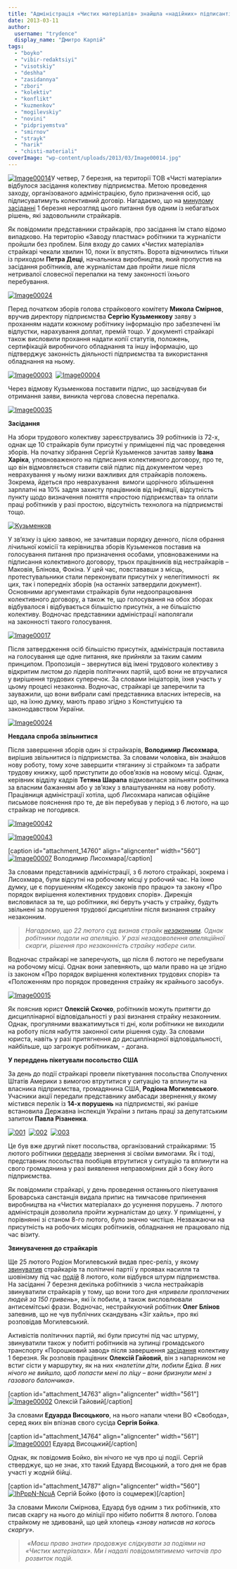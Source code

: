 ```yaml
---
title: "Адміністрація «Чистих матеріалів» знайшла «надійних» підписантів колективного договору"
date: 2013-03-11
author: 
  username: "trydence"
  display_name: "Дмитро Карпій"
tags: 
  - "boyko"
  - "vibir-redaktsiyi"
  - "visotskiy"
  - "deshha"
  - "zasidannya"
  - "zbori"
  - "kolektiv"
  - "konflikt"
  - "kuzmenkov"
  - "mogilevskiy"
  - "novini"
  - "pidpriyemstva"
  - "smirnov"
  - "strayk"
  - "harik"
  - "chisti-materiali"
coverImage: "wp-content/uploads/2013/03/Image00014.jpg"
---
```


[![Image00014](https://mpz.brovary.org/wp-content/uploads/2013/03/Image00014.jpg)](https://mpz.brovary.org/wp-content/uploads/2013/03/Image00014.jpg)У четвер, 7 березня, на території ТОВ «Чисті матеріали» відбулося засідання колективу підприємства. Метою проведення заходу, організованого адміністрацією, було призначення осіб, що підписуватимуть колективний договір. Нагадаємо, що на [минулому засіданні](https://mpz.brovary.org/kolektivniy-dogovir-na-chistih-materialah-zatverdila-menshist-trudovogo-kolektivu/) 1 березня нерозгляд цього питання був одним із небагатьох рішень, які задовольнили страйкарів.

Як повідомили представники страйкарів, про засідання їм стало відомо випадково. На територію «Заводу пластмас» робітники та журналісти пройшли без проблем. Біля входу до самих «Чистих матеріалів» страйкарі чекали хвилин 10, поки їх впустять. Ворота відчинились тільки із приходом **Петра Дещі**, начальника виробництва, який пропустив на засідання робітників, але журналістам дав пройти лише після нетривалої словесної перепалки на тему законності їхнього перебування.

[![Image00024](https://mpz.brovary.org/wp-content/uploads/2013/03/Image00024.jpg)](https://mpz.brovary.org/wp-content/uploads/2013/03/Image00024.jpg)

Перед початком зборів голова страйкового комітету **Микола Смірнов**, вручив директору підприємства **Сергію Кузьменкову** заяву з проханням надати кожному робітнику інформацію про забезпечені їм відпустки, нарахування доплат, премій тощо. У документі страйкарі також висловили прохання надати копії статутів, положень, сертифікацій виробничого обладнання та іншу інформацію, що підтверджує законність діяльності підприємства та використання обладнання на ньому.

[![Image00003](https://mpz.brovary.org/wp-content/uploads/2013/03/Image00003.jpg)](https://mpz.brovary.org/wp-content/uploads/2013/03/Image00003.jpg)  [![Image00004](https://mpz.brovary.org/wp-content/uploads/2013/03/Image00004.jpg)](https://mpz.brovary.org/wp-content/uploads/2013/03/Image00004.jpg)

Через відмову Кузьменкова поставити підпис, що засвідчував би отримання заяви, виникла чергова словесна перепалка.

[![Image00035](https://mpz.brovary.org/wp-content/uploads/2013/03/Image00035.jpg)](https://mpz.brovary.org/wp-content/uploads/2013/03/Image00035.jpg)

**Засідання**

На збори трудового колективу зареєструвались 39 робітників із 72-х, однак ще 10 страйкарів були присутні у приміщенні під час проведення зборів. На початку зібрання Сергій Кузьменков зачитав заяву **Івана Харіка**, уповноваженого на підписання колективного договору, про те, що він відмовляється ставити свій підпис під документом через неврахування у ньому низки важливих для страйкарів положень. Зокрема, йдеться про неврахування  вимоги щорічного збільшення зарплатні на 10% задля захисту працівників від інфляції, відсутність пункту щодо визначення поняття «простою підприємства» та оплати праці робітників у разі простою, відсутність технолога на підприємстві тощо.

[![Кузьменков](https://mpz.brovary.org/wp-content/uploads/2013/03/Kuzmenkov.jpg)](https://mpz.brovary.org/wp-content/uploads/2013/03/Kuzmenkov.jpg)

У зв’язку із цією заявою, не зачитавши порядку денного, після обрання лічильної комісії та керівництва зборів Кузьменков поставив на голосування питання про призначення особами, уповноваженими на підписання колективного договору, трьох працівників від нестрайкарів – Маковія, Блінова, Фокіна. У цей час, повстававши з місць, протестувальники стали переконувати присутніх у нелегітимності  як цих, так і попередніх зборів (на останніх затвердили документ). Основними аргументами страйкарів були недоопрацювання колективного договору, а також те, що голосування на обох зборах відбувалося і відбувається більшістю присутніх, а не більшістю колективу. Водночас представники адміністрації наполягали на законності такого голосування.

[![Image00017](https://mpz.brovary.org/wp-content/uploads/2013/03/Image00017.jpg)](https://mpz.brovary.org/wp-content/uploads/2013/03/Image00017.jpg)

Після затвердження осіб більшістю присутніх, адміністрація поставила на голосування ще одне питання, яке прийняли за таким самим принципом. Пропозиція – звернутися від імені трудового колективу з відкритим листом до лідерів політичних партій, щоб вони не втручалися у вирішення трудових суперечок. За словами ініціаторів, їхня участь у цьому процесі незаконна. Водночас, страйкарі це заперечили та зауважили, що вони вибрали самі представника власних інтересів, на що, на їхню думку, мають право згідно з Конституцією та законодавством України.

[![Image00024](https://mpz.brovary.org/wp-content/uploads/2013/03/Image000241.jpg)](https://mpz.brovary.org/wp-content/uploads/2013/03/Image000241.jpg)

**Невдала спроба звільнитися**

Після завершення зборів один зі страйкарів, **Володимир Лисохмара**, вирішив звільнитися із підприємства. За словами чоловіка, він знайшов нову роботу, тому хоче завершити «тяганину зі страйком» та забрати трудову книжку, щоб приступити до обов’язків на новому місці. Однак, керівник відділу кадрів **Тетяна Шарапа** відмовилася звільняти робітника за власним бажанням або у зв’язку з влаштуванням на нову роботу. Працівниця адміністрації хотіла, щоб Лисохмара написав офіційне письмове пояснення про те, де він перебував у період з 6 лютого, на що страйкар не погодився.

[![Image00042](https://mpz.brovary.org/wp-content/uploads/2013/03/Image00042.jpg)](https://mpz.brovary.org/wp-content/uploads/2013/03/Image00042.jpg)

[![Image00043](https://mpz.brovary.org/wp-content/uploads/2013/03/Image00043.jpg)](https://mpz.brovary.org/wp-content/uploads/2013/03/Image00043.jpg)

\[caption id="attachment\_14760" align="aligncenter" width="560"\][![Image00007](https://mpz.brovary.org/wp-content/uploads/2013/03/Image00007.jpg "Володимир Лисохмара")](https://mpz.brovary.org/wp-content/uploads/2013/03/Image00007.jpg) Володимир Лисохмара\[/caption\]

За словами представників адміністрації, з 6 лютого страйкарі, зокрема і Лисохмара, були відсутні на робочому місці у робочий час. На їхню думку, це є порушенням «Кодексу законів про працю» та закону «Про порядок вирішення колективних трудових спорів». Дирекція висловилася за те, що робітники, які беруть участь у страйку, будуть звільнені за порушення трудової дисципліни після визнання страйку незаконним.

> _Нагадаємо, що 22 лютого суд визнав страйк [незаконним](https://mpz.brovary.org/sud-viznav-strayk-na-chistih-materialah-nezakonnim/). Однак робітники подали на апеляцію. У разі незадоволення апеляційної скарги, рішення про незаконність страйку набере сили._

Водночас страйкарі не заперечують, що після 6 лютого не перебували на робочому місці. Однак вони запевняють, що мали право на це згідно із законом «Про порядок вирішення колективних трудових спорів» та «Положенням про порядок проведення страйку як крайнього засобу».

[![Image00015](https://mpz.brovary.org/wp-content/uploads/2013/03/Image000151.jpg)](https://mpz.brovary.org/wp-content/uploads/2013/03/Image000151.jpg)

Як пояснив юрист **Олексій Скочко**, робітників можуть притягти до дисциплінарної відповідальності у разі визнання страйку незаконним. Однак, прогуляними вважатимуться ті дні, коли робітники не виходили на роботу після набуття законної сили рішення суду. За словами юриста, навіть у разі притягнення до дисциплінарної відповідальності, найбільше, що загрожує робітникам, - догана.

**У переддень пікетували посольство США**

За день до події страйкарі провели пікетування посольства Сполучених Штатів Америки з вимогою втрутитися у ситуацію та вплинути на власника підприємства, громадянина США, **Родіона Могилевського**. Учасники акції передали представнику амбасади звернення,у якому містився перелік із **14-х порушень** на підприємстві, які раніше встановила Державна інспекція України з питань праці за депутатським запитом **Павла Різаненка**.

[![001](https://mpz.brovary.org/wp-content/uploads/2013/03/0011.jpg)](https://mpz.brovary.org/wp-content/uploads/2013/03/0011.jpg)  [![002](https://mpz.brovary.org/wp-content/uploads/2013/03/0021.jpg)](https://mpz.brovary.org/wp-content/uploads/2013/03/0021.jpg)  [![003](https://mpz.brovary.org/wp-content/uploads/2013/03/0031.jpg)](https://mpz.brovary.org/wp-content/uploads/2013/03/0031.jpg)

Це був вже другий пікет посольства, організований страйкарями: 15 лютого робітники [передали](https://mpz.brovary.org/straykari-chistih-materialiv-prosyat-vtrutitisya-u-konflikt-ssha/) звернення зі своїми вимогами. Як і тоді, представник посольства пообіцяв втрутитися у ситуацію та вплинути на свого громадянина у разі виявлення неправомірних дій з боку його підприємства.

Як повідомили страйкарі, у день проведення останнього пікетування Броварська санстанція видала припис на тимчасове припинення виробництва на «Чистих матеріалах» до усунення порушень. 7 лютого адміністрація дозволила пройти журналістам до цеху. У приміщенні, у порівнянні зі станом 8-го лютого, було значно чистіше. Незважаючи на присутність на робочих місцях робітників, обладнання не працювало під час візиту.

**Звинувачення до страйкарів**

Ще 25 лютого Родіон Могилевський видав прес-реліз, у якому [звинуватив](https://mpz.brovary.org/rodion-mogilevskiy-breshe-vipravdovuyuchis-za-podiyi-na-chistih-materialah/) страйкарів та політичні партії у проявах насилля та шовінізму під час [подій](https://mpz.brovary.org/miting-straykariv-bilya-miskradi-zavershivsya-shturmom-pidpriyemstva-chisti-materiali/) 8 лютого, коли відбувся штурм підприємства. На засіданні 7 березня декілька робітників з числа нестрайкарів звинуватили страйкарів у тому, що вони того дня _«привели проплачених людей за 150 гривень»_, які їх побили, а також висловлювали антисемітські фрази. Водночас, нестрайкуючий робітник **Олег Блінов** запевнив, що не чув публічних скандувань «Зіг хайль», про які розповідав Могилевський.

Активістів політичних партій, які були присутні під час штурму, звинуватили також у побитті робітників на зупинці громадського транспорту «Порошковий завод» після завершення [засідання](https://mpz.brovary.org/kolektivniy-dogovir-na-chistih-materialah-zatverdila-menshist-trudovogo-kolektivu/) колективу 1 березня. Як розповів працівник **Олексій Гайовий**, він з напарником не встиг сісти у маршрутку, як на них _«налетіли діти, побили Едіка. В них нічого не вийшло, щоб попасти мені по ліцу – вони бризнули мені з газового балончика»_.

\[caption id="attachment\_14763" align="aligncenter" width="561"\][![Image00002](https://mpz.brovary.org/wp-content/uploads/2013/03/Image00002.jpg "Олексій Гайовий")](https://mpz.brovary.org/wp-content/uploads/2013/03/Image00002.jpg) Олексій Гайовий\[/caption\]

За словами **Едуарда Висоцького**, на нього напали члени ВО «Свобода», серед яких він впізнав свого сусіда **Сергія Бойка**.

\[caption id="attachment\_14764" align="aligncenter" width="561"\][![Image00001](https://mpz.brovary.org/wp-content/uploads/2013/03/Image00001.jpg "Едуард Висоцький")](https://mpz.brovary.org/wp-content/uploads/2013/03/Image00001.jpg) Едуард Висоцький\[/caption\]

Однак, як повідомив Бойко, він нічого не чув про ці події. Сергій стверджує, що не знає, хто такий Едуард Висоцький, а того дня не брав участі у жодній бійці.

\[caption id="attachment\_14787" align="aligncenter" width="560"\][![lhPppN-NcuA](https://mpz.brovary.org/wp-content/uploads/2013/03/lhPppN-NcuA.jpg "Сергій Бойко (фото із соцмереж)")](https://mpz.brovary.org/wp-content/uploads/2013/03/lhPppN-NcuA.jpg) Сергій Бойко (фото із соцмереж)\[/caption\]

За словами Миколи Смірнова, Едуард був одним з тих робітників, хто писав скаргу на нього до міліції про нібито побиття 8 лютого. Голова страйкому не здивованй, що цей хлопець _«знову написав на когось скаргу»_.

>  _«Маєш право знати» продовжує слідкувати за подіями на «Чистих матеріалах». Ми і надалі повідомлятимемо читачів про розвиток подій._
